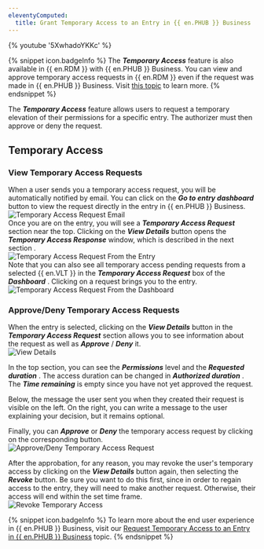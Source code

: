 ```yaml
---
eleventyComputed:
  title: Grant Temporary Access to an Entry in {{ en.PHUB }} Business
---
```

{% youtube '5XwhadoYKKc' %}  

{% snippet icon.badgeInfo %} 
The ***Temporary Access*** feature is also available in {{ en.RDM }} with {{ en.PHUB }} Business. You can view and approve temporary access requests in {{ en.RDM }} even if the request was made in {{ en.PHUB }} Business. Visit [this topic](https://helprdm.devolutions.net/grant_temporary_access_to_an_entry.html) to learn more. 
{% endsnippet %}
 
The ***Temporary Access*** feature allows users to request a temporary elevation of their permissions for a specific entry. The authorizer must then approve or deny the request.  

## Temporary Access

### View Temporary Access Requests 

When a user sends you a temporary access request, you will be automatically notified by email. You can click on the ***Go to entry dashboard*** button to view the request directly in the entry in {{ en.PHUB }} Business.  
![Temporary Access Request Email](/img/en/hub/Hub2035.png)  
Once you are on the entry, you will see a ***Temporary Access Request*** section near the top. Clicking on the ***View Details*** button opens the ***Temporary Access Response*** window, which is described in the next section .  
![Temporary Access Request From the Entry](/img/en/hub/Hub2037.png)  
Note that you can also see all temporary access pending requests from a selected {{ en.VLT }} in the ***Temporary Access Request*** box of the ***Dashboard*** . Clicking on a request brings you to the entry.  
![Temporary Access Request From the Dashboard](/img/en/hub/Hub2036.png)  

### Approve/Deny Temporary Access Requests 

When the entry is selected, clicking on the ***View Details*** button in the ***Temporary Access Request*** section allows you to see information about the request as well as ***Approve*** / ***Deny*** it.  
![View Details](/img/en/hub/Hub2042.png)  

In the top section, you can see the ***Permissions*** level and the ***Requested duration*** . The access duration can be changed in ***Authorized duration*** . The ***Time remaining*** is empty since you have not yet approved the request.  

Below, the message the user sent you when they created their request is visible on the left. On the right, you can write a message to the user explaining your decision, but it remains optional.  

Finally, you can ***Approve*** or ***Deny*** the temporary access request by clicking on the corresponding button.  
![Approve/Deny Temporary Access Request](/img/en/hub/Hub2045.png)  

After the approbation, for any reason, you may revoke the user&apos;s temporary access by clicking on the ***View Details*** button again, then selecting the ***Revoke*** button. Be sure you want to do this first, since in order to regain access to the entry, they will need to make another request. Otherwise, their access will end within the set time frame.  
![Revoke Temporary Access](/img/en/hub/Hub2041.png)  

{% snippet icon.badgeInfo %} 
To learn more about the end user experience in {{ en.PHUB }} Business, visit our [Request Temporary Access to an Entry in {{ en.PHUB }} Business](/hub/web-interface/hub-overview/temporary-access-hub-business/request-temporary-access-to-an-entry/) topic. 
{% endsnippet %}
 

